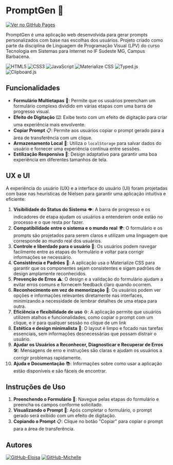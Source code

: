 # PromptGen 🌟

[![Ver no GitHub Pages](https://img.shields.io/badge/Ver_no_GitHub_Pages-000?style=for-the-badge&logo=github&logoColor=30A3DC)](https://michelleGomes85.github.io/PromptGen)

PromptGen é uma aplicação web desenvolvida para gerar prompts personalizados com base nas escolhas dos usuários. Projeto criado como parte da disciplina de Linguagem de Programação Visual (LPV) do curso Tecnologia em Sistemas para Internet no IF Sudeste MG, Campus Barbacena.

![HTML5](https://img.shields.io/badge/HTML5-E34F26?style=flat&logo=html5&logoColor=white)
![CSS3](https://img.shields.io/badge/CSS3-1572B6?style=flat&logo=css3&logoColor=white)
![JavaScript](https://img.shields.io/badge/JavaScript-F7DF1C?style=flat&logo=javascript&logoColor=black)
![Materialize CSS](https://img.shields.io/badge/Materialize-F6C343?style=flat&logo=css3&logoColor=black)
![Typed.js](https://img.shields.io/badge/Typed.js-F7DF1C?style=flat&logo=javascript&logoColor=black)
![Clipboard.js](https://img.shields.io/badge/Clipboard.js-F7DF1C?style=flat&logo=javascript&logoColor=black)

## Funcionalidades

- **Formulário Multietapas** 📝: Permite que os usuários preencham um formulário complexo dividido em várias etapas com uma barra de progresso visual.
- **Efeito de Digitação** ⌨️: Exibe texto com um efeito de digitação para criar uma experiência mais envolvente.
- **Copiar Prompt** 📋: Permite aos usuários copiar o prompt gerado para a área de transferência com um clique.
- **Armazenamento Local** 💾: Utiliza o `localStorage` para salvar dados do usuário e fornecer uma experiência contínua entre sessões.
- **Estilização Responsiva** 📱: Design adaptativo para garantir uma boa experiência em diferentes tamanhos de tela.

## UX e UI

A experiência do usuário (UX) e a interface do usuário (UI) foram projetadas com base nas heurísticas de Nielsen para garantir uma aplicação intuitiva e eficiente:

1. **Visibilidade do Status do Sistema** 👁️: A barra de progresso e os indicadores de etapa ajudam os usuários a entenderem onde estão no processo e o que resta por fazer.
2. **Compatibilidade entre o sistema e o mundo real** 🌍: O formulário e os prompts são projetados para serem claros e utilizam uma linguagem que corresponde ao mundo real dos usuários.
3. **Controle e liberdade para o usuário** 🔄: Os usuários podem navegar facilmente entre as etapas do formulário e voltar para corrigir informações se necessário.
4. **Consistência e Padrões** 📏: A aplicação usa o Materialize CSS para garantir que os componentes sejam consistentes e sigam padrões de design amplamente reconhecidos.
5. **Prevenção de Erros** ⚠️: O design e a validação do formulário ajudam a evitar erros comuns e fornecem feedback claro quando ocorrem.
6. **Reconhecimento em vez de memorização** 🧠: Os usuários podem ver opções e informações relevantes diretamente nas interfaces, minimizando a necessidade de lembrar detalhes de uma etapa para outra.
7. **Eficiência e flexibilidade de uso** ⚙️: A aplicação permite que usuários utilizem atalhos e funcionalidades, como copiar o prompt com um clique, e ir para qualquer sessão no clique de um link
8. **Estética e design minimalista** 🎨: O layout é limpo e focado nas tarefas essenciais, sem informações desnecessárias que possam distrair o usuário.
9. **Ajudar os Usuários a Reconhecer, Diagnosticar e Recuperar de Erros** 🛠️: Mensagens de erro e instruções são claras e ajudam os usuários a corrigir problemas rapidamente.
10. **Ajuda e Documentação** 📚: Informações sobre como usar a aplicação estão disponíveis e são fáceis de encontrar.

## Instruções de Uso

1. **Preenchendo o Formulário** 📝: Navegue pelas etapas do formulário e preencha os campos conforme solicitado.
2. **Visualizando o Prompt** 👀: Após completar o formulário, o prompt gerado será exibido com um efeito de digitação.
3. **Copiando o Prompt** 📋: Clique no botão "Copiar" para copiar o prompt para a área de transferência.

## Autores

[![GitHub-Eloisa](https://img.shields.io/badge/Eloisa-000?style=for-the-badge&logo=github&logoColor=30A3DC)](https://github.com/eloizaams)
[![GitHub-Michelle](https://img.shields.io/badge/Michelle-000?style=for-the-badge&logo=github&logoColor=30A3DC)](https://github.com/michelleGomes85)




